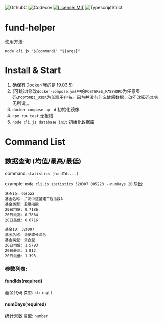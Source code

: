 ![GithubCI](https://github.com/fa93hws/fund-helper/workflows/CI/badge.svg)
![Codecov](https://codecov.io/gh/fa93hws/fund-helper/branch/master/graph/badge.svg)
[![License: MIT](https://img.shields.io/badge/License-MIT-yellow.svg)](https://opensource.org/licenses/MIT)
![TypescriptStrict](https://camo.githubusercontent.com/41c68e9f29c6caccc084e5a147e0abd5f392d9bc/68747470733a2f2f62616467656e2e6e65742f62616467652f547970655363726970742f7374726963742532302546302539462539322541412f626c7565)

# fund-helper

使用方法:

```
node cli.js "${command}" "${args}"
```

# Install & Start

1. 确保有 Docker(我的是 19.03.5)
1. (可跳过)修改`docker-compose.yml`中的`POSTGRES_PASSWORD`为任意密码,`POSTGRES_USER`为任意用户名。因为并没有什么敏感数据，改不改密码其实无所谓。。
1. `docker-compose up -d` 初始化镜像
1. `npm run test` 无报错
1. `node cli.js database init` 初始化数据库

# Command List

## 数据查询 (均值/最高/最低)

command: `statistics [fundIds...]`

example: `node cli.js statistics 320007 005223 --numDays 20`
输出:

```
基金ID: 005223
基金名称: 广发中证基建工程指数A
基金类型: 股票指数
20日均值: 0.7186
20日最高: 0.7864
20日最低: 0.6716

基金ID: 320007
基金名称: 诺安成长混合
基金类型: 混合型
20日均值: 1.5793
20日最高: 1.812
20日最低: 1.393

```

### 参数列表:

#### fundIds(required)

基金代码
类型: `string[]`

#### numDays(required)

统计天数
类型: `number`

